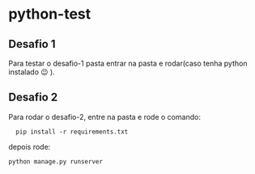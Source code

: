 # python-test

## Desafio 1
Para testar o desafio-1 pasta entrar na pasta e rodar(caso tenha python instalado 😉 ).

## Desafio 2
Para rodar o desafio-2, entre na pasta e rode o comando: 

``` 
  pip install -r requirements.txt  
```

depois rode:

```
python manage.py runserver
```

